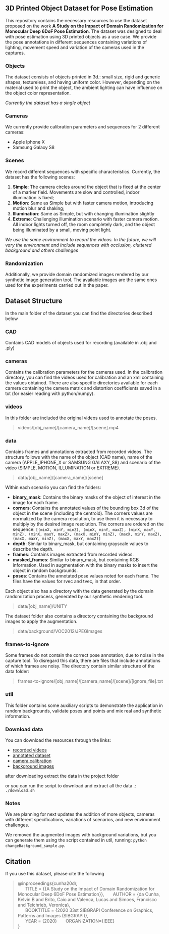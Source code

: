 
## 3D Printed Object Dataset for Pose Estimation
This repository contains the necessary resources to use the dataset proposed on the work **A Study on the Impact of Domain Randomization for Monocular Deep 6DoF Pose Estimation**.
The dataset was designed to deal with pose estimation using 3D printed objects as a use case.
We provide the pose annotations in different sequences containing variations of lighting, movement speed and variation of the cameras used in the captures.

### Objects
The dataset consists of objects printed in 3d.: small size, rigid and generic shapes, textureless, and having uniform color. However, depending on the material used to print the object, the ambient lighting can have influence on the object color representation.

*Currently the dataset has a single object*

### Cameras
We currently provide calibration parameters and sequences for 2 different cameras:
* Apple Iphone X
* Samsung Galaxy S8

### Scenes
We record different sequences with specific characteristics. Currently, the dataset has the following scenes:
1. **Simple**: The camera circles around the object that is fixed at the center of a marker field. Movements are slow and controlled, indoor illumination is fixed;
2. **Motion**: Same as Simple but with faster camera motion, introducing motion blur and shaking;
3. **Illumination**: Same as Simple, but with changing illumination slightly
4. **Extreme**: Challenging illumination scenario with faster camera motion. All indoor lights turned off, the room completely dark, and the object being illuminated by a small, moving point light.

*We use the same environment to record the videos. In the future, we will vary the environment and include sequences with occlusion, cluttered background and others challenges*

### Randomization
Additionally, we provide domain randomized images rendered by our synthetic image generation tool.
The available images are the same ones used for the experiments carried out in the paper.

## Dataset Structure
In the main folder of the dataset you can find the directories described below

### CAD
Contains CAD models of objects used for recording (available in .obj and .ply)

### cameras
Contains the calibration parameters for the cameras used.
In the calibration directory, you can find the videos used for calibration and an xml containing the values obtained.
There are also specific directories available for each camera containing the camera matrix and distortion coefficients saved in a txt (for easier reading with python/numpy).

### videos
In this folder are included the original videos used to annotate the poses.

> videos/\[obj_name\]/\[camera_name\]/\[scene\].mp4

### data
Contains frames and annotations extracted from recorded videos.
The structure follows with the name of the object (CAD name), name of the camera (APPLE_IPHONE_X or SAMSUNG GALAXY_S8) and scenario of the video (SIMPLE, MOTION, ILLUMINATION or EXTREME).

> data/\[obj_name\]/\[camera_name\]/\[scene\]

Within each scenario you can find the folders:
* **binary_mask**: Contains the binary masks of the object of interest in the image for each frame.
* **corners**: Contains the annotated values ​​of the bounding box 3d of the object in the scene (including the centroid). The corners values ​​are normalized by the camera resolution, to use them it is necessary to multiply by the desired image resolution. The corners are ordered on the sequence:  `[(minX, minY, minZ), (minX, minY, maxZ), (minX, maxY, minZ), (minX, maxY, maxZ), (maxX, minY, minZ), (maxX, minY, maxZ), (maxX, maxY, minZ), (maxX, maxY, maxZ)]`
* **depth**: Similar to binary_mask, but containing grayscale values ​​to describe the depth.
* **frames**: Contains images extracted from recorded videos.
* **masked_frames**: Similar to binary_mask, but containing RGB information. Used in augmentation with the binary masks to insert the object in random backgrounds.
* **poses**: Contains the annotated pose values ​​noted for each frame. The files have the values ​​for rvec and tvec, in that order.

Each object also has a directory with the data generated by the domain randomization process, generated by our synthetic rendering tool.

> data/\[obj_name\]/UNITY

The dataset folder also contains a directory containing the background images to apply the augmentation.

> data/background/VOC2012/JPEGImages

### frames-to-ignore
Some frames do not contain the correct pose annotation, due to noise in the capture tool. To disregard this data, there are files that include annotations of which frames are noisy.
The directory contain similar structure of the data folder:

> frames-to-ignore/\[obj_name\]/\[camera_name\]/\[scene\]/\[ignore_file\].txt

### util
This folder contains some auxiliary scripts to demonstrate the application in random backgrounds, validate poses and points and mix real and synthetic information.

### Download data
You can download the resources through the links:
* [recorded videos](https://drive.google.com/uc?id=1CMnFhF_xsviXDJ4ix7eaHcTPNEVvfCAB&export=download)
* [annotated dataset](https://drive.google.com/uc?id=16jiJBC9DJEkexh_fjtrwfJJebj0w6krH&export=download)
* [camera calibration](https://drive.google.com/uc?id=1zteDJ43CEXDIcwk_V6og46hHlMIP-CVA&export=download)
* [background images](https://drive.google.com/uc?id=1uPphPGVIaHQQJVcYziE_0otFayl9P6Gt&export=download)

after downloading extract the data in the project folder

or you can run the script to download and extract all the data .: `./download.sh`

### Notes
We are planning for next updates the addition of more objects, cameras with different specifications, variations of scenarios, and new environment challenges.

We removed the augmented images with background variations, but you can generate them using the script contained in util, running: `python changeBackground_sample.py`.

## Citation
If you use this dataset, please cite the following
> @inproceedings{cunha20dr,  
&nbsp;&nbsp;&nbsp;&nbsp;&nbsp;&nbsp;TITLE = {{A Study on the Impact of Domain Randomization for Monocular Deep 6DoF Pose Estimation}}, 
&nbsp;&nbsp;&nbsp;&nbsp;&nbsp;&nbsp;AUTHOR = {da Cunha, Kelvin B and Brito, Caio and Valenca, Lucas and Simoes, Francisco and Teichrieb, Veronica},  
&nbsp;&nbsp;&nbsp;&nbsp;&nbsp;&nbsp;BOOKTITLE =  {2020 33st SIBGRAPI Conference on Graphics, Patterns and Images (SIBGRAPI)},  
&nbsp;&nbsp;&nbsp;&nbsp;&nbsp;&nbsp;YEAR = {2020}
&nbsp;&nbsp;&nbsp;&nbsp;&nbsp;&nbsp;ORGANIZATION={IEEE}  
}

